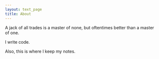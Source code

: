 ```yaml
---
layout: text_page
title: About
---
```


A jack of all trades is a master of none, but oftentimes better than a master of one.

I write code. 

Also, this is where I keep my notes. 
